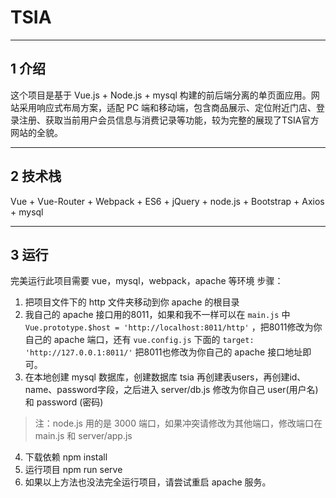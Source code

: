 ﻿# TSIA
-------------
## 1 介绍
这个项目是基于 Vue.js + Node.js + mysql 构建的前后端分离的单页面应用。网站采用响应式布局方案，适配 PC 端和移动端，包含商品展示、定位附近门店、登录注册、获取当前用户会员信息与消费记录等功能，较为完整的展现了TSIA官方网站的全貌。

-------------

## 2 技术栈

Vue + Vue-Router + Webpack + ES6 + jQuery + node.js + Bootstrap + Axios + mysql

-------------
## 3 运行
完美运行此项目需要 vue，mysql，webpack，apache 等环境
步骤：

1. 把项目文件下的 http 文件夹移动到你 apache 的根目录
2. 我自己的 apache 接口用的8011，如果和我不一样可以在 `main.js` 中 `Vue.prototype.$host = 'http://localhost:8011/http'` ，把8011修改为你自己的 apache 端口，还有 `vue.config.js` 下面的 `target: 'http://127.0.0.1:8011/'` 把8011也修改为你自己的 apache 接口地址即可。
3. 在本地创建 mysql 数据库，创建数据库 tsia 再创建表users，再创建id、name、password字段，之后进入 server/db.js 修改为你自己 user(用户名) 和 password (密码)
>注：node.js 用的是 3000 端口，如果冲突请修改为其他端口，修改端口在 main.js 和 server/app.js
4. 下载依赖 npm install
5. 运行项目 npm run serve
6. 如果以上方法也没法完全运行项目，请尝试重启 apache 服务。
